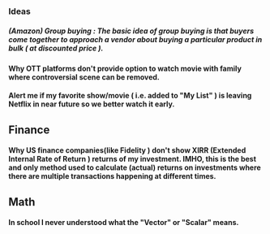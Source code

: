 
### Ideas
##### (Amazon) Group buying : The basic idea of group buying is that buyers come together to approach a vendor about buying a particular product in bulk ( at discounted price ).
#### Why OTT platforms don't provide option to watch movie with family where controversial scene can be removed.
#### Alert me if my favorite show/movie ( i.e. added to "My List" ) is leaving Netflix in near future so we better watch it early.

## Finance
#### Why US finance companies(like Fidelity ) don't show XIRR (Extended Internal Rate of Return ) returns of my investment. IMHO, this is the best and only method used to calculate (actual) returns on investments where there are multiple transactions happening at different times.


## Math 
#### In school I never understood what the "Vector" or "Scalar" means.

